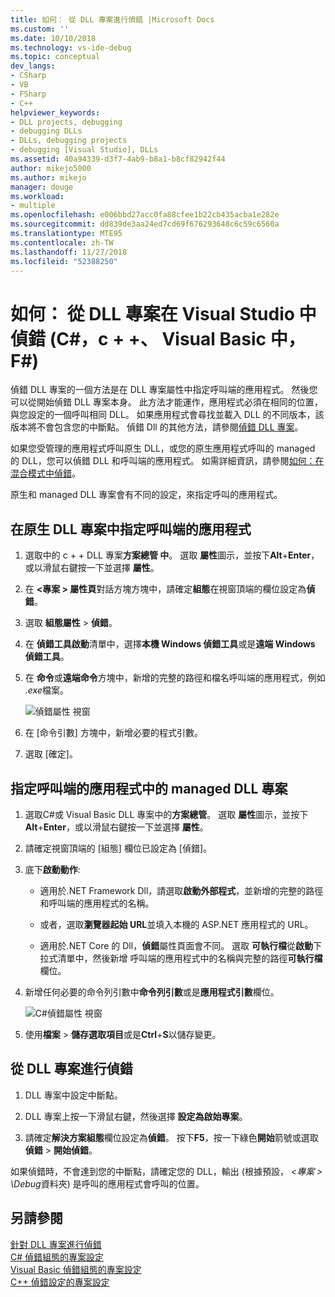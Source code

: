 ```yaml
---
title: 如何： 從 DLL 專案進行偵錯 |Microsoft Docs
ms.custom: ''
ms.date: 10/10/2018
ms.technology: vs-ide-debug
ms.topic: conceptual
dev_langs:
- CSharp
- VB
- FSharp
- C++
helpviewer_keywords:
- DLL projects, debugging
- debugging DLLs
- DLLs, debugging projects
- debugging [Visual Studio], DLLs
ms.assetid: 40a94339-d3f7-4ab9-b8a1-b8cf82942f44
author: mikejo5000
ms.author: mikejo
manager: douge
ms.workload:
- multiple
ms.openlocfilehash: e006bbd27acc0fa88cfee1b22cb435acba1e282e
ms.sourcegitcommit: dd839de3aa24ed7cd69f676293648c6c59c6560a
ms.translationtype: MTE95
ms.contentlocale: zh-TW
ms.lasthandoff: 11/27/2018
ms.locfileid: "52388250"
---
```

# <a name="how-to-debug-from-a-dll-project-in-visual-studio-c-c-visual-basic-f"></a>如何： 從 DLL 專案在 Visual Studio 中偵錯 (C#，c + +、 Visual Basic 中， F#)

偵錯 DLL 專案的一個方法是在 DLL 專案屬性中指定呼叫端的應用程式。 然後您可以從開始偵錯 DLL 專案本身。 此方法才能運作，應用程式必須在相同的位置，與您設定的一個呼叫相同 DLL。 如果應用程式會尋找並載入 DLL 的不同版本，該版本將不會包含您的中斷點。 偵錯 Dll 的其他方法，請參閱[偵錯 DLL 專案](../debugger/debugging-dll-projects.md)。
  
如果您受管理的應用程式呼叫原生 DLL，或您的原生應用程式呼叫的 managed 的 DLL，您可以偵錯 DLL 和呼叫端的應用程式。 如需詳細資訊，請參閱[如何：在混合模式中偵錯](../debugger/how-to-debug-in-mixed-mode.md)。   

原生和 managed DLL 專案會有不同的設定，來指定呼叫的應用程式。 

## <a name="specify-a-calling-app-in-a-native-dll-project"></a>在原生 DLL 專案中指定呼叫端的應用程式  
  
1. 選取中的 c + + DLL 專案**方案總管 中**。 選取 **屬性**圖示，並按下**Alt**+**Enter**，或以滑鼠右鍵按一下並選擇 **屬性**。
   
1. 在  **\<專案 > 屬性頁**對話方塊方塊中，請確定**組態**在視窗頂端的欄位設定為**偵錯**。 
   
1. 選取 **組態屬性** > **偵錯**。  
   
1. 在 **偵錯工具啟動**清單中，選擇**本機 Windows 偵錯工具**或是**遠端 Windows 偵錯工具**。  
   
1. 在 **命令**或**遠端命令**方塊中，新增的完整的路徑和檔名呼叫端的應用程式，例如 *.exe*檔案。
   
   ![偵錯屬性 視窗](../debugger/media/dbg-debugging-properties-dll.png "偵錯屬性 視窗")  
   
1. 在 [命令引數] 方塊中，新增必要的程式引數。  
   
1. 選取 [確定]。

## <a name="specify-a-calling-app-in-a-managed-dll-project"></a>指定呼叫端的應用程式中的 managed DLL 專案  
  
1. 選取C#或 Visual Basic DLL 專案中的**方案總管**。 選取 **屬性**圖示，並按下**Alt**+**Enter**，或以滑鼠右鍵按一下並選擇 **屬性**。
   
1. 請確定視窗頂端的 [組態] 欄位已設定為 [偵錯]。
   
1. 底下**啟動動作**:
   
   - 適用於.NET Framework Dll，請選取**啟動外部程式**，並新增的完整的路徑和呼叫端的應用程式的名稱。
     
   - 或者，選取**瀏覽器起始 URL**並填入本機的 ASP.NET 應用程式的 URL。 
   
   - 適用於.NET Core 的 Dll，**偵錯**屬性頁面會不同。 選取 **可執行檔**從**啟動**下拉式清單中，然後新增 呼叫端的應用程式中的名稱與完整的路徑**可執行檔**欄位。 
   
1. 新增任何必要的命令列引數中**命令列引數**或是**應用程式引數**欄位。
   
   ![C#偵錯屬性 視窗](../debugger/media/dbg-debugging-properties-dll-csharp.png " C#偵錯屬性 視窗") 
   
1. 使用**檔案** > **儲存選取項目**或是**Ctrl**+**S**以儲存變更。

## <a name="debug-from-the-dll-project"></a>從 DLL 專案進行偵錯  
 
1. DLL 專案中設定中斷點。

1. DLL 專案上按一下滑鼠右鍵，然後選擇 **設定為啟始專案**。 

1. 請確定**解決方案組態**欄位設定為**偵錯**。 按下**F5**，按一下綠色**開始**箭號或選取**偵錯** > **開始偵錯**。

如果偵錯時，不會達到您的中斷點，請確定您的 DLL，輸出 (根據預設， *\<專案 > \Debug*資料夾) 是呼叫的應用程式會呼叫的位置。
  
## <a name="see-also"></a>另請參閱  
 [針對 DLL 專案進行偵錯](../debugger/debugging-dll-projects.md)   
 [C# 偵錯組態的專案設定](../debugger/project-settings-for-csharp-debug-configurations.md)   
 [Visual Basic 偵錯組態的專案設定](../debugger/project-settings-for-a-visual-basic-debug-configuration.md)   
 [C++ 偵錯設定的專案設定](../debugger/project-settings-for-a-cpp-debug-configuration.md)
